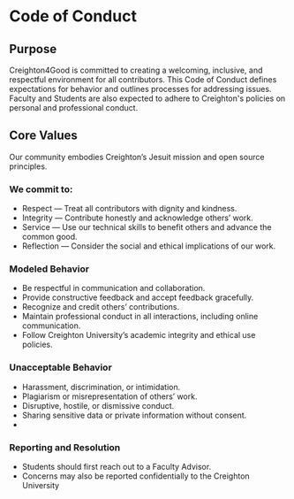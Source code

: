 # Code of Conduct
## Purpose
Creighton4Good is committed to creating a welcoming, inclusive, and respectful environment for all contributors. This Code of Conduct defines expectations for behavior and outlines processes for addressing issues. Faculty and Students are also expected to adhere to Creighton's policies on personal and professional conduct.

## Core Values
Our community embodies Creighton’s Jesuit mission and open source principles.

### We commit to:
- Respect — Treat all contributors with dignity and kindness.
- Integrity — Contribute honestly and acknowledge others’ work.
- Service — Use our technical skills to benefit others and advance the common good.
- Reflection — Consider the social and ethical implications of our work.

### Modeled Behavior
- Be respectful in communication and collaboration.
- Provide constructive feedback and accept feedback gracefully.
- Recognize and credit others’ contributions.
- Maintain professional conduct in all interactions, including online communication.
- Follow Creighton University’s academic integrity and ethical use policies.

### Unacceptable Behavior
- Harassment, discrimination, or intimidation.
- Plagiarism or misrepresentation of others’ work.
- Disruptive, hostile, or dismissive conduct.
- Sharing sensitive data or private information without consent.
- 
### Reporting and Resolution
- Students should first reach out to a Faculty Advisor.
- Concerns may also be reported confidentially to the Creighton University
